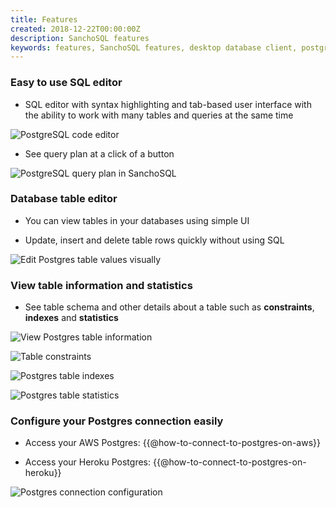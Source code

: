 ```yaml
---
title: Features
created: 2018-12-22T00:00:00Z
description: SanchoSQL features
keywords: features, SanchoSQL features, desktop database client, postgres, linux, SanchoSQL, GTK+, GTKmm
---
```


### Easy to use SQL editor

- SQL editor with syntax highlighting and tab-based user interface with the ability to work with many tables and queries at the same time

![PostgreSQL code editor](./data/version_0_1/sanchosql_editor_1.png)

- See query plan at a click of a button

![PostgreSQL query plan in SanchoSQL](./data/version_0_1/sanchosql_editor_query_plan.png)


### Database table editor

- You can view tables in your databases using simple UI

- Update, insert and delete table rows quickly without using SQL

![Edit Postgres table values visually](./data/sancho_table_view_2.png)


### View table information and statistics

- See table schema and other details about a table such as **constraints**, **indexes** and **statistics**

![View Postgres table information](./data/sancho_table_schema.png)

![Table constraints](./data/sancho_table_constraints.png)

![Postgres table indexes](./data/sancho_table_indexes.png)

![Postgres table statistics](./data/sancho_table_stats.png)


### Configure your Postgres connection easily

- Access your AWS Postgres: {{@how-to-connect-to-postgres-on-aws}}

- Access your Heroku Postgres: {{@how-to-connect-to-postgres-on-heroku}}

![Postgres connection configuration](./data/sancho_connection_window.png)


